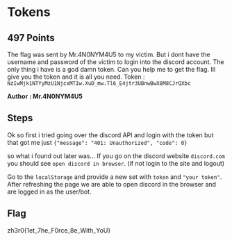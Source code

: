# Tokens
## 497 Points

The flag was sent by Mr.4N0NYM4U5 to my victim. But i dont have the username and password of the victim to login into the discord account. The only thing i have is a god damn token. Can you help me to get the flag. Ill give you the token and it is all you need. Token : `NzIwMjk1NTYyMzU1NjcxMTIw.XuD_mw.Tl6_E4jtr3UBnwBwX8M8CJrQXbc`

**Author : Mr.4N0NYM4U5**

## Steps
Ok so first i tried going over the discord API and login with the token but that got me just `{"message": "401: Unauthorized", "code": 0}`

so what i found out later was...
If you go on the discord website `discord.com` you should see `open discord in browser`. (if not login to the site and logout)

Go to the `localStorage` and provide a new set with `token` and `"your token"`. After refreshing the page we are able to open discord in the browser and are logged in as the user/bot.

## Flag
zh3r0{1et_7he_F0rce_8e_With_YoU}
